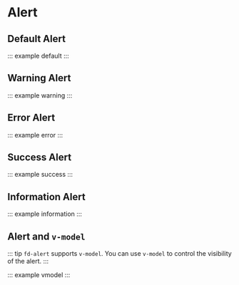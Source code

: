 # Alert

## Default Alert
::: example default
:::

## Warning Alert
::: example warning
:::

## Error Alert
::: example error
:::

## Success Alert
::: example success
:::

## Information Alert
::: example information
:::

## Alert and `v-model`
::: tip
`fd-alert` supports `v-model`. You can use `v-model` to control the visibility of the alert.
:::

::: example vmodel
:::